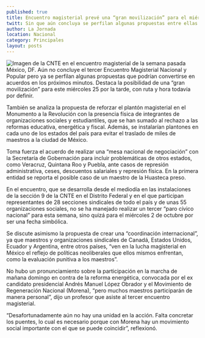 ```yaml
---
published: true
title: Encuentro magisterial prevé una “gran movilización” para el miércoles
twitt: Sin que aún concluya se perfilan algunas propuestas entre ellas reforzar el plantón magisterial en el Monumento a la Revolución y plantones en cada uno de los estados del país
author: La Jornada
location: Nacional
category: Principales
layout: posts
---
```


![Imagen de la CNTE en el encuentro magisterial de la semana pasada](http://i.imgur.com/vxqdiZfm.jpg)México, DF. Aún no concluye el tercer Encuentro Magisterial Nacional y Popular pero ya se perfilan algunas propuestas que podrían convertirse en acuerdos en los próximos minutos. Destaca la posibilidad de una “gran movilización” para este miércoles 25 por la tarde, con ruta y hora todavía por definir.

También se analiza la  propuesta de reforzar el  plantón magisterial en el Monumento a  la Revolución con la  presencia física de integrantes de organizaciones sociales y estudiantiles,  que se han sumado al  rechazo  a las reformas educativa, energética y fiscal. Además, se instalarían plantones en cada uno de los estados del país para evitar el traslado de miles de maestros a la ciudad de México.

Toma fuerza el  acuerdo de realizar una “mesa nacional  de negociación” con la Secretaría de Gobernación para incluir problemáticas de otros estados, como Veracruz, Quintana Roo y Puebla, ante casos de represión administrativa, ceses, descuentos salariales y represión física. En la primera entidad se reporta el posible caso de un maestro de la Huasteca preso.

En el encuentro, que se desarrolla desde el  mediodía en las instalaciones de la sección 9 de la CNTE en el  Distrito Federal y en el que participan representantes de 28 secciones sindicales de todo el país y de unas 55 organizaciones sociales, no se ha manejado realizar un tercer “paro cívico nacional” para esta semana, sino quizá para el miércoles 2 de octubre por ser una fecha simbólica.

Se discute asimismo la propuesta de crear una “coordinación internacional”, ya que maestros y  organizaciones sindicales de Canadá, Estados Unidos, Ecuador y Argentina, entre otros países, “ven en la lucha magisterial en México el reflejo de políticas neoliberales que ellos mismos enfrentan, como la evaluación punitiva a los maestros”.

No hubo un pronunciamiento sobre la participación en la marcha de mañana domingo en contra de la reforma energética, convocada por el ex candidato presidencial Andrés Manuel López Obrador y el Movimiento de Regeneración Nacional (Morena), “pero muchos maestros participarán de manera personal”, dijo un profesor que asiste al tercer encuentro magisterial.

“Desafortunadamente aún  no hay una unidad en la  acción. Falta concretar los puentes, lo cual es necesario porque con Morena hay un movimiento social importante con el que se puede coincidir”, reflexionó.
